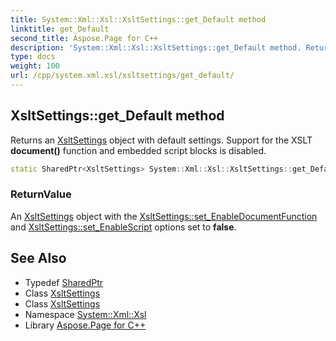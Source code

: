 ```yaml
---
title: System::Xml::Xsl::XsltSettings::get_Default method
linktitle: get_Default
second_title: Aspose.Page for C++
description: 'System::Xml::Xsl::XsltSettings::get_Default method. Returns an XsltSettings object with default settings. Support for the XSLT document() function and embedded script blocks is disabled in C++.'
type: docs
weight: 100
url: /cpp/system.xml.xsl/xsltsettings/get_default/
---
```

## XsltSettings::get_Default method


Returns an [XsltSettings](../) object with default settings. Support for the XSLT **document()** function and embedded script blocks is disabled.

```cpp
static SharedPtr<XsltSettings> System::Xml::Xsl::XsltSettings::get_Default()
```


### ReturnValue

An [XsltSettings](../) object with the [XsltSettings::set_EnableDocumentFunction](../set_enabledocumentfunction/) and [XsltSettings::set_EnableScript](../set_enablescript/) options set to **false**.

## See Also

* Typedef [SharedPtr](../../../system/sharedptr/)
* Class [XsltSettings](../)
* Class [XsltSettings](../)
* Namespace [System::Xml::Xsl](../../)
* Library [Aspose.Page for C++](../../../)
